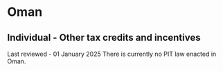 # Oman
## Individual - Other tax credits and incentives
Last reviewed - 01 January 2025
There is currently no PIT law enacted in Oman.

